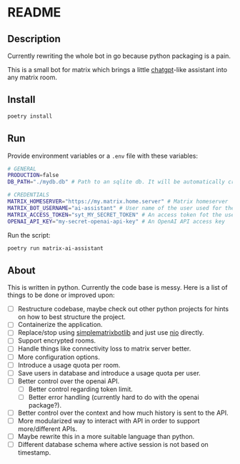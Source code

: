 # README

## Description

Currently rewriting the whole bot in go because python packaging is a pain. 

This is a small bot for matrix which brings a little [chatgpt](https://openai.com/blog/chatgpt)-like assistant into any matrix room.

## Install

```sh
poetry install
```

## Run

Provide environment variables or a `.env` file with these variables:

```sh
# GENERAL
PRODUCTION=false
DB_PATH="./mydb.db" # Path to an sqlite db. It will be automatically created!

# CREDENTIALS
MATRIX_HOMESERVER="https://my.matrix.home.server" # Matrix homeserver
MATRIX_BOT_USERNAME="ai-assistant" # User name of the user used for the bot
MATRIX_ACCESS_TOKEN="syt_MY_SECRET_TOKEN" # An access token fot the user
OPENAI_API_KEY="my-secret-openai-api-key" # An OpenAI API access key
```

Run the script:

```sh
poetry run matrix-ai-assistant
```

## About

This is written in python. Currently the code base is messy. Here is a list of things to be done or improved upon:

- [ ] Restructure codebase, maybe check out other python projects for hints on how to best structure the project.
- [ ] Containerize the application.
- [ ] Replace/stop using [simplematrixbotlib](https://github.com/i10b/simplematrixbotlib) and just use [nio](https://github.com/poljar/matrix-nio) directly.
- [ ] Support encrypted rooms.
- [ ] Handle things like connectivity loss to matrix server better.
- [ ] More configuration options.
- [ ] Introduce a usage quota per room.
- [ ] Save users in database and introduce a usage quota per user.
- [ ] Better control over the openai API.
    - [ ] Better control regarding token limit.
    - [ ] Better error handling (currently hard to do with the openai package?).
- [ ] Better control over the context and how much history is sent to the API.
- [ ] More modularized way to interact with API in order to support more/different APIs.
- [ ] Maybe rewrite this in a more suitable language than python.
- [ ] Different database schema where active session is not based on timestamp.
